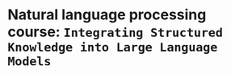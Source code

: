 # Natural language processing course: `Integrating Structured Knowledge into Large Language Models`
